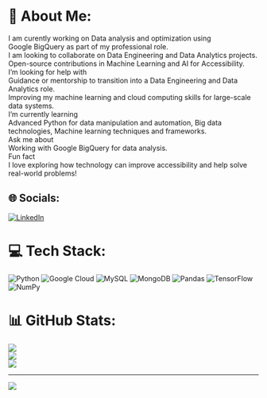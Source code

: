 # 💫 About Me:
I am curently working on Data analysis and optimization using <br>Google BigQuery as part of my professional role.<br>I am looking to collaborate on Data Engineering and Data Analytics projects.<br>Open-source contributions in Machine Learning and AI for Accessibility.<br> I’m looking for help with<br>Guidance or mentorship to transition into a Data Engineering and Data Analytics role.<br>Improving my machine learning and cloud computing skills for large-scale data systems.<br>I’m currently learning<br>Advanced Python for data manipulation and automation, Big data <br>technologies, Machine learning techniques and frameworks.<br>Ask me about<br>Working with Google BigQuery for data analysis.<br>Fun fact<br>I love exploring how technology can improve accessibility and help solve real-world problems!<br>


## 🌐 Socials:
[![LinkedIn](https://img.shields.io/badge/LinkedIn-%230077B5.svg?logo=linkedin&logoColor=white)](https://linkedin.com/in/https://www.linkedin.com/in/vedant-mukhedkar-b07b0a197/) 

# 💻 Tech Stack:
![Python](https://img.shields.io/badge/python-3670A0?style=for-the-badge&logo=python&logoColor=ffdd54) ![Google Cloud](https://img.shields.io/badge/GoogleCloud-%234285F4.svg?style=for-the-badge&logo=google-cloud&logoColor=white) ![MySQL](https://img.shields.io/badge/mysql-4479A1.svg?style=for-the-badge&logo=mysql&logoColor=white) ![MongoDB](https://img.shields.io/badge/MongoDB-%234ea94b.svg?style=for-the-badge&logo=mongodb&logoColor=white) ![Pandas](https://img.shields.io/badge/pandas-%23150458.svg?style=for-the-badge&logo=pandas&logoColor=white) ![TensorFlow](https://img.shields.io/badge/TensorFlow-%23FF6F00.svg?style=for-the-badge&logo=TensorFlow&logoColor=white) ![NumPy](https://img.shields.io/badge/numpy-%23013243.svg?style=for-the-badge&logo=numpy&logoColor=white)
# 📊 GitHub Stats:
![](https://github-readme-stats.vercel.app/api?username=vedantm-1110&theme=dark&hide_border=false&include_all_commits=false&count_private=false)<br/>
![](https://github-readme-streak-stats.herokuapp.com/?user=vedantm-1110&theme=dark&hide_border=false)<br/>
![](https://github-readme-stats.vercel.app/api/top-langs/?username=vedantm-1110&theme=dark&hide_border=false&include_all_commits=false&count_private=false&layout=compact)

---
[![](https://visitcount.itsvg.in/api?id=vedantm-1110&icon=0&color=0)](https://visitcount.itsvg.in)

<!-- Proudly created with GPRM ( https://gprm.itsvg.in ) -->
